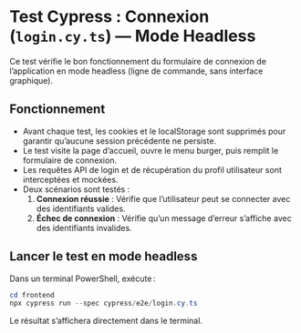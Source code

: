 # Test Cypress : Connexion (`login.cy.ts`) — Mode Headless

Ce test vérifie le bon fonctionnement du formulaire de connexion de l’application en mode headless (ligne de commande, sans interface graphique).

## Fonctionnement

- Avant chaque test, les cookies et le localStorage sont supprimés pour garantir qu’aucune session précédente ne persiste.
- Le test visite la page d’accueil, ouvre le menu burger, puis remplit le formulaire de connexion.
- Les requêtes API de login et de récupération du profil utilisateur sont interceptées et mockées.
- Deux scénarios sont testés :
  1. **Connexion réussie** : Vérifie que l’utilisateur peut se connecter avec des identifiants valides.
  2. **Échec de connexion** : Vérifie qu’un message d’erreur s’affiche avec des identifiants invalides.

## Lancer le test en mode headless

Dans un terminal PowerShell, exécute :

```powershell
cd frontend
npx cypress run --spec cypress/e2e/login.cy.ts
```

Le résultat s’affichera directement dans le terminal.
